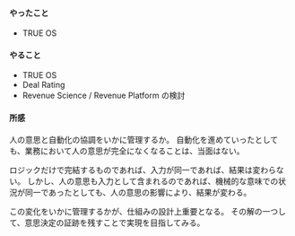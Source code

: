 #### やったこと
- TRUE OS

#### やること
- TRUE OS
- Deal Rating
- Revenue Science / Revenue Platform の検討

#### 所感
人の意思と自動化の協調をいかに管理するか。
自動化を進めていったとしても、業務において人の意思が完全になくなることは、当面はない。

ロジックだけで完結するものであれば、入力が同一であれば、結果は変わらない。
しかし、人の意思も入力として含まれるのであれば、機械的な意味での状況が同一であったとしても、人の意思の影響により、結果が変わる。

この変化をいかに管理するかが、仕組みの設計上重要となる。
その解の一つして、意思決定の証跡を残すことで実現を目指してみる。